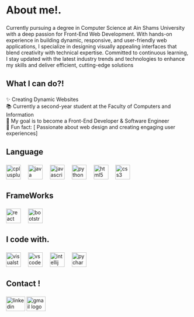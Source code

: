 <h1 align="left">About me!.</h1>

###

<p align="left">Currently pursuing a degree in Computer Science at Ain Shams University with a deep passion for Front-End Web Development. With hands-on experience in building dynamic, responsive, and user-friendly web applications, I specialize in designing visually appealing interfaces that blend creativity with technical expertise. Committed to continuous learning, I stay updated with the latest industry trends and technologies to enhance my skills and deliver efficient, cutting-edge solutions</p>

###

<h2 align="left">What I can do?!</h2>

###

<p align="left">✨ Creating Dynamic Websites<br>📚 Currently a second-year student at the Faculty of Computers and Information<br>🎯 My goal is to become a Front-End Developer & Software Engineer<br>🎲 Fun fact: [ Passionate about web design and creating engaging user experiences]</p>

###

<h2 align="left">Language</h2>

###

<div align="left">
  <img src="https://cdn.jsdelivr.net/gh/devicons/devicon/icons/cplusplus/cplusplus-original.svg" height="40" alt="cplusplus logo"  />
  <img width="12" />
  <img src="https://cdn.jsdelivr.net/gh/devicons/devicon/icons/java/java-original.svg" height="40" alt="java logo"  />
  <img width="12" />
  <img src="https://cdn.jsdelivr.net/gh/devicons/devicon/icons/javascript/javascript-original.svg" height="40" alt="javascript logo"  />
  <img width="12" />
  <img src="https://cdn.jsdelivr.net/gh/devicons/devicon/icons/python/python-original.svg" height="40" alt="python logo"  />
  <img width="12" />
  <img src="https://cdn.jsdelivr.net/gh/devicons/devicon/icons/html5/html5-original.svg" height="40" alt="html5 logo"  />
  <img width="12" />
  <img src="https://cdn.jsdelivr.net/gh/devicons/devicon/icons/css3/css3-original.svg" height="40" alt="css3 logo"  />
</div>

###

<h2 align="left">FrameWorks</h2>

###

<div align="left">
  <img src="https://cdn.jsdelivr.net/gh/devicons/devicon/icons/react/react-original.svg" height="40" alt="react logo"  />
  <img width="12" />
  <img src="https://cdn.jsdelivr.net/gh/devicons/devicon/icons/bootstrap/bootstrap-original.svg" height="40" alt="bootstrap logo"  />
</div>

###

<h2 align="left">I code with.</h2>

###

<div align="left">
  <img src="https://skillicons.dev/icons?i=visualstudio" height="40" alt="visualstudio logo"  />
  <img width="12" />
  <img src="https://cdn.jsdelivr.net/gh/devicons/devicon/icons/vscode/vscode-original.svg" height="40" alt="vscode logo"  />
  <img width="12" />
  <img src="https://cdn.jsdelivr.net/gh/devicons/devicon/icons/intellij/intellij-original.svg" height="40" alt="intellij logo"  />
  <img width="12" />
  <img src="https://cdn.jsdelivr.net/gh/devicons/devicon/icons/pycharm/pycharm-original.svg" height="40" alt="pycharm logo"  />
</div>

###

<h2 align="left">Contact !</h2>

###

<div align="left">
  <img src="https://www.linkedin.com/in/shrouk-mahmoud-273864339/" width="52" height="40" alt="linkedin logo"  />
  <img src="shroukmahmoud140@gmail.com" width="52" height="40" alt="gmail logo"  />
</div>

###
